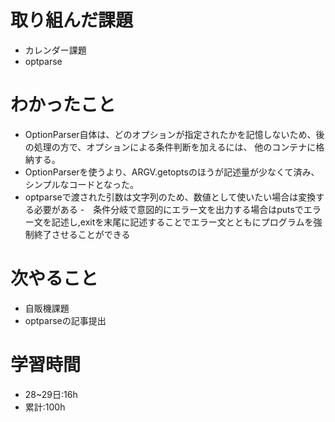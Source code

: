 # 取り組んだ課題
- カレンダー課題
-  optparse
# わかったこと
- OptionParser自体は、どのオプションが指定されたかを記憶しないため、後の処理の方で、オプションによる条件判断を加えるには、 他のコンテナに格納する。
- OptionParserを使うより、ARGV.getoptsのほうが記述量が少なくて済み、シンプルなコードとなった。
- optparseで渡された引数は文字列のため、数値として使いたい場合は変換する必要がある
-　条件分岐で意図的にエラー文を出力する場合はputsでエラー文を記述し,exitを末尾に記述することでエラー文とともにプログラムを強制終了させることができる
# 次やること
- 自販機課題
- optparseの記事提出
# 学習時間
- 28~29日:16h
- 累計:100h
